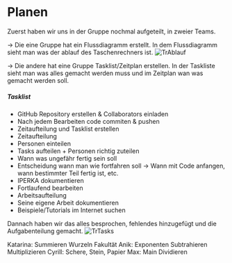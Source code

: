 # Planen

Zuerst haben wir uns in der Gruppe nochmal aufgeteilt, in zweier Teams.

-> Die eine Gruppe hat ein Flussdiagramm erstellt. In dem Flussdiagramm sieht man was der ablauf des Taschenrechners ist.
![TrAblauf](https://github.com/WeberCyrill/BLJ2023_TR_Max_Cyr_Ani_Kat/blob/main/Bilder/TrAblauf.png)

-> Die andere hat eine Gruppe Tasklist/Zeitplan erstellen. In der Taskliste sieht man was alles gemacht werden muss und im Zeitplan wan was gemacht werden soll.

##### Tasklist
- GitHub Repository erstellen & Collaborators einladen 
- Nach jedem Bearbeiten code commiten & pushen
- Zeitaufteilung und Tasklist erstellen 
- Zeitaufteilung 
- Personen einteilen 
- Tasks aufteilen + Personen richtig zuteilen 
- Wann was ungefähr fertig sein soll 
- Entscheidung wann man wie fortfahren soll -> Wann mit Code anfangen, wann bestimmter Teil fertig ist, etc. 
- IPERKA dokumentieren 
- Fortlaufend bearbeiten 
- Arbeitsaufteilung 
- Seine eigene Arbeit dokumentieren     
- Beispiele/Tutorials im Internet suchen

Dannach haben wir das alles besprochen, fehlendes hinzugefügt und die Aufgabenteilung gemacht.
![TrTasks](https://github.com/WeberCyrill/BLJ2023_TR_Max_Cyr_Ani_Kat/blob/main/Bilder/TrTasksf.png)

Katarina:
	Summieren
	Wurzeln
	Fakultät
Anik:
	Exponenten
	Subtrahieren
	Multiplizieren
Cyrill:
	Schere, Stein, Papier
Max:
	Main
	Dividieren

